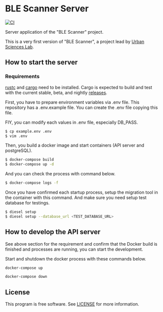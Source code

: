 # BLE Scanner Server
[![CI](https://github.com/ursci/blescanner-server/actions/workflows/main.yml/badge.svg)](https://github.com/ursci/blescanner-server/actions/workflows/main.yml)

Server application of the "BLE Scanner" project.

This is a very first version of "BLE Scanner", a project lead by [Urban Sciences Lab](https://urbansciences.jp/).

## How to start the server
### Requirements
[rustc](https://www.rust-lang.org/tools/install) and [cargo](https://doc.rust-lang.org/cargo/getting-started/installation.html) need to be installed. Cargo is expected to build and test with the current stable, beta, and nightly [releases](https://doc.rust-lang.org/book/appendix-07-nightly-rust.html).

First, you have to prepare environment variables via .env file. This repository has a .env.example file. You can create the .env file copying this file.

FIY, you can modify each values in .env file, especially DB_PASS.

```bash
$ cp example.env .env
$ vim .env
```

Then, you build a docker image and start containers (API server and postgreSQL).

```bash
$ docker-compose build
$ docker-compose up -d
```

And you can check the process with command below.

```bash
$ docker-compose logs -f
```

Once you have confirmed each startup process, setup the migration tool in the container with this command.
And make sure you need setup test database for testings.
```bash
$ diesel setup
$ diesel setup --database_url <TEST_DATABASE_URL>
```

## How to develop the API server
See above section for the requirement and confirm that the Docker build is finished and processes are running, you can start the development.

Start and shutdown the docker process with these commands below.

```bash
docker-compose up
```

```bash
docker-compose down
```

## License

This program is free software. See [LICENSE](LICENSE) for more information.
